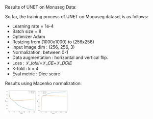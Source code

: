Results of UNET on Monuseg Data: 

So far, the training process of UNET on Monuseg dataset is as follows:
- Learning rate = 1e-4
- Batch size = 8
- Optimizer Adam
- Resizing from (1000x1000) to (256x256)
- Input Image dim : (256, 256, 3)
- Normalization: between 0-1
- Data augmentation : horizontal and vertical flip.
- Loss : ℒ_𝑡𝑜𝑡𝑎𝑙=ℒ_𝐶𝐸+ℒ_𝐷𝐶𝐼𝐸
- K-fold : k = 4
- Eval metric : Dice score

Results using Macenko normalization: 

<p float="left">
  <img src="Learning_curve_macenko.JPG" width="100" />
  <img src="dice_curve_macenko.JPG" width="100" /> 
</p>

